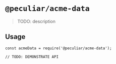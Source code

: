 # `@peculiar/acme-data`

> TODO: description

## Usage

```
const acmeData = require('@peculiar/acme-data');

// TODO: DEMONSTRATE API
```
